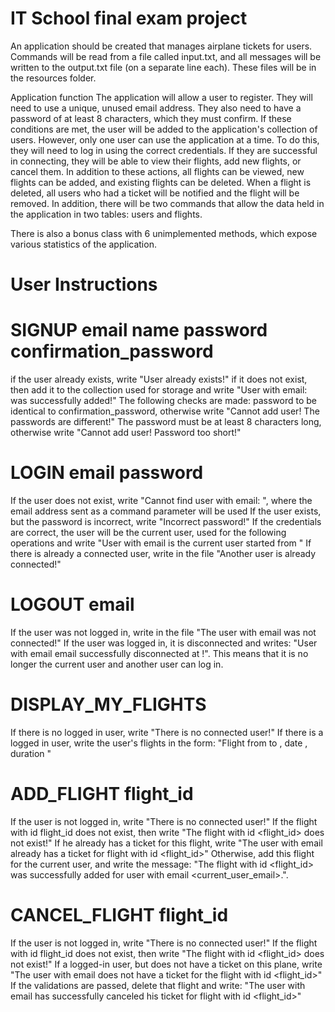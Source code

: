 # IT School final exam project
An application should be created that manages airplane tickets for users. Commands will be read from a file called input.txt, and all messages will be written to the output.txt file (on a separate line each). These files will be in the resources folder.

Application function
The application will allow a user to register. They will need to use a unique, unused email address. They also need to have a password of at least 8 characters, which they must confirm. If these conditions are met, the user will be added to the application's collection of users. However, only one user can use the application at a time. To do this, they will need to log in using the correct credentials. If they are successful in connecting, they will be able to view their flights, add new flights, or cancel them. In addition to these actions, all flights can be viewed, new flights can be added, and existing flights can be deleted. When a flight is deleted, all users who had a ticket will be notified and the flight will be removed. In addition, there will be two commands that allow the data held in the application in two tables: users and flights.

There is also a bonus class with 6 unimplemented methods, which expose various statistics of the application.

# User Instructions

# SIGNUP email name password confirmation_password
if the user already exists, write "User already exists!"
if it does not exist, then add it to the collection used for storage and write "User with email: <email> was successfully added!"
The following checks are made:
password to be identical to confirmation_password, otherwise write "Cannot add user! The passwords are different!"
The password must be at least 8 characters long, otherwise write "Cannot add user! Password too short!"
# LOGIN email password
If the user does not exist, write "Cannot find user with email: <email>", where the email address sent as a command parameter will be used
If the user exists, but the password is incorrect, write "Incorrect password!"
If the credentials are correct, the user will be the current user, used for the following operations and write "User with email <email> is the current user started from <current date and time>"
If there is already a connected user, write in the file "Another user is already connected!"
# LOGOUT email
If the user was not logged in, write in the file "The user with email <email> was not connected!"
If the user was logged in, it is disconnected and writes: "User with email email successfully disconnected at <current date and time>!". This means that it is no longer the current user and another user can log in.
# DISPLAY_MY_FLIGHTS
If there is no logged in user, write "There is no connected user!"
If there is a logged in user, write the user's flights in the form: "Flight from <from> to <to>, date <date>, duration <duration>"
# ADD_FLIGHT flight_id
If the user is not logged in, write "There is no connected user!"
If the flight with id flight_id does not exist, then write "The flight with id <flight_id> does not exist!"
If he already has a ticket for this flight, write "The user with email <email> already has a ticket for flight with id <flight_id>"
Otherwise, add this flight for the current user, and write the message: "The flight with id <flight_id> was successfully added for user with email <current_user_email>.".
# CANCEL_FLIGHT flight_id
If the user is not logged in, write "There is no connected user!"
If the flight with id flight_id does not exist, then write "The flight with id <flight_id> does not exist!"
If a logged-in user, but does not have a ticket on this plane, write "The user with email <email> does not have a ticket for the flight with id <flight_id>"
If the validations are passed, delete that flight and write: "The user with email <email> has successfully canceled his ticket for flight with id <flight_id>"
